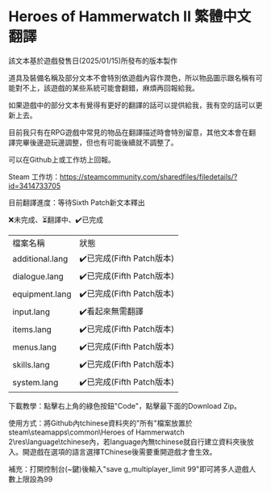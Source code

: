 <h1>Heroes of Hammerwatch II 繁體中文翻譯</h1>

該文本基於遊戲發售日(2025/01/15)所發布的版本製作

道具及裝備名稱及部分文本不會特別依遊戲內容作潤色，所以物品圖示跟名稱有可能對不上，該遊戲的某些系統可能會翻錯，麻煩再回報給我。

如果遊戲中的部分文本有覺得有更好的翻譯的話可以提供給我，我有空的話可以更新上去。

目前我只有在RPG遊戲中常見的物品在翻譯描述時會特別留意，其他文本會在翻譯完畢後邊遊玩邊調整，但也有可能後續就不調整了。

可以在Github上或工作坊上回報。

Steam 工作坊：https://steamcommunity.com/sharedfiles/filedetails/?id=3414733705

目前翻譯進度：等待Sixth Patch新文本釋出

❌未完成、⏳翻譯中、✔️已完成
<table>
    <tr>
        <td>檔案名稱</td>
        <td>狀態</td>
    </tr>
    <tr>
        <td>additional.lang</td>
        <td>✔️已完成(Fifth Patch版本)</td>
    </tr>
    <tr>
        <td>dialogue.lang</td>
        <td>✔️已完成(Fifth Patch版本)</td>
    </tr>
    <tr>
        <td>equipment.lang</td>
        <td>✔️已完成(Fifth Patch版本)</td>
    </tr>
    <tr>
        <td>input.lang</td>
        <td>✔️看起來無需翻譯</td>
    </tr>
    <tr>
        <td>items.lang</td>
        <td>✔️已完成(Fifth Patch版本)</td>
    </tr>
    <tr>
        <td>menus.lang</td>
        <td>✔️已完成(Fifth Patch版本)</td>
    </tr>
    <tr>
        <td>skills.lang</td>
        <td>✔️已完成(Fifth Patch版本)</td>
    </tr>
    <tr>
        <td>system.lang</td>
        <td>✔️已完成(Fifth Patch版本)</td>
    </tr>
</table>

下載教學：點擊右上角的綠色按鈕"Code"，點擊最下面的Download Zip。

使用方式：將Github內tchinese資料夾的"所有"檔案放置於steam\steamapps\common\Heroes of Hammerwatch 2\res\language\tchinese內，若language內無tchinese就自行建立資料夾後放入。開遊戲在選項的語言選擇TChinese後需要重開遊戲才會生效。

補充：打開控制台(~鍵)後輸入"save g_multiplayer_limit 99"即可將多人遊戲人數上限設為99

